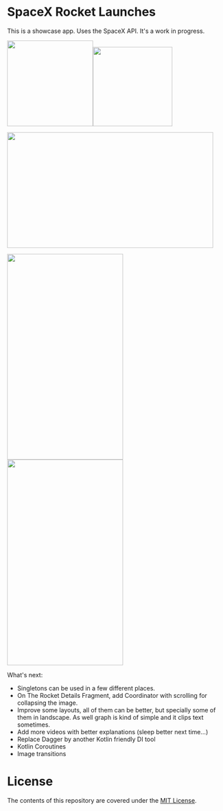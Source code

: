 # SpaceX Rocket Launches

This is a showcase app. Uses the SpaceX API. It's a work in progress.

<img src="https://image.ibb.co/iPC9ve/ic_launcher_web.png" width="200" height="200"/><img src="https://image.ibb.co/nOWBrK/ic_launcher_round.png" width="185" height="185" />

<img src="https://image.ibb.co/hikMrK/Screenshot_1533521668.png" width="480" height="270" />

<img src="https://image.ibb.co/bzVOMK/Screenshot_1533521684.png" width="270" height="480" /> <img src="https://image.ibb.co/hkgY5e/Screenshot_1533521650.png" width="270" height="480"/>

What's next:
- Singletons can be used in a few different places.
- On The Rocket Details Fragment, add Coordinator with scrolling for collapsing the image.
- Improve some layouts, all of them can be better, but specially some of them in landscape. As well graph is kind of simple and it clips text sometimes.
- Add more videos with better explanations (sleep better next time...)
- Replace Dagger by another Kotlin friendly DI tool
- Kotlin Coroutines
- Image transitions

# License

The contents of this repository are covered under the [MIT License](LICENSE).
